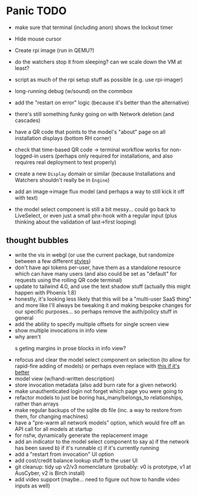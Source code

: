 # Panic TODO

- make sure that terminal (including anon) shows the lockout timer
- Hide mouse cursor
- Create rpi image (run in QEMU?)
- do the watchers stop it from sleeping? can we scale down the VM at least?

- script as much of the rpi setup stuff as possible (e.g. use rpi-imager)
- long-running debug (w/sound) on the commbox
- add the "restart on error" logic (because it's better than the alternative)
- there's still something funky going on with Network deletion (and cascades)
- have a QR code that points to the model's "about" page on all installation
  displays (bottom RH corner)
- check that time-based QR code -> terminal workflow works for non-logged-in
  users (perhaps only required for installations, and also requires real
  deployment to test properly)
- create a new `Display` domain or similar (because Installations and Watchers
  shouldn't really be in `Engine`)
- add an image->image flux model (and perhaps a way to still kick it off with
  text)
- the model select component is still a bit messy... could go back to
  LiveSelect, or even just a small phx-hook with a regular input (plus thinking
  about the validation of last->first looping)

## thought bubbles

- write the vis in webgl (or use the current package, but randomize between a
  few different [styles](https://audiomotion.dev/demo/))
- don't have api tokens per-user, have them as a standalone resource which can
  have many users (and also could be set as "default" for requests using the
  rolling QR code terminal)
- update to tailwind 4.0, and use the text shadow stuff (actually this might
  happen with Phoenix 1.8)
- honestly, it's looking less likely that this will be a "multi-user SaaS thing"
  and more like I'll always be tweaking it and making bespoke changes for our
  specific purposes... so perhaps remove the auth/policy stuff in general
- add the ability to specify multiple offsets for single screen view
- show multiple invocations in info view
- why aren't <p>s geting margins in prose blocks in info view?
- refocus and clear the model select component on selection (to allow for
  rapid-fire adding of models) or perhaps even replace with
  [this if it's better](https://hexdocs.pm/autocomplete_input/readme.html)
- model view (w/hand-written description)
- store invocation metadata (also add burn rate for a given network)
- make unauthenticated login not forget which page you were going to
- refactor models to just be boring has_many/belongs_to relationships, rather
  than arrays
- make regular backups of the sqlite db file (inc. a way to restore from them,
  for changing machines)
- have a "pre-warm all network models" option, which would fire off an API call
  for all models at startup
- for nsfw, dynamically generate the replacement image
- add an indicator to the model select component to say a) if the network has
  been saved b) if it's runnable c) if it's currently running
- add a "restart from invocation" UI option
- add cost/credit balance lookup stuff to the user UI
- git cleanup: tidy up v2/v3 nomenclature (probably: v0 is prototype, v1 at
  AusCyber, v2 is Birch install)
- add video support (maybe... need to figure out how to handle video inputs as
  well)

